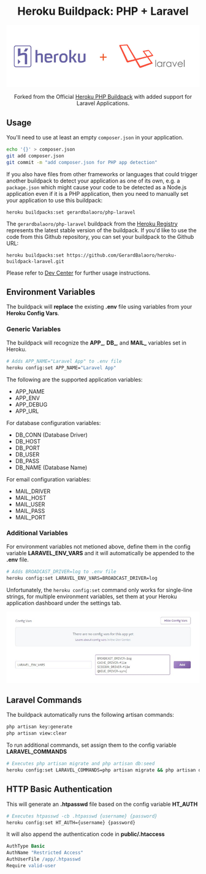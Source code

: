 <h1 align="center">Heroku Buildpack: PHP + Laravel</h1>
<p align="center"><img src="assets/laravel-heroku.jpg" alt="Laravel Heroku Buildpack"></p>
<p align="center">
	Forked from the Official <a href="https://github.com/heroku/heroku-buildpack-php">Heroku PHP Buildpack</a> with added support for Laravel Applications.
</p>




## Usage

You'll need to use at least an empty `composer.json` in your application.

```sh
echo '{}' > composer.json
git add composer.json
git commit -m "add composer.json for PHP app detection"
```

If you also have files from other frameworks or languages that could trigger another buildpack to detect your application as one of its own, e.g. a `package.json` which might cause your code to be detected as a Node.js application even if it is a PHP application, then you need to manually set your application to use this buildpack:

    heroku buildpacks:set gerardbalaoro/php-laravel
    
The `gerardbalaoro/php-laravel` buildpack from the [Heroku Registry](https://devcenter.heroku.com/articles/buildpack-registry) represents the latest stable version of the buildpack. If you'd like to use the code from this Github repository, you can set your buildpack to the Github URL:

    heroku buildpacks:set https://github.com/GerardBalaoro/heroku-buildpack-laravel.git

Please refer to [Dev Center](https://devcenter.heroku.com/categories/php) for further usage instructions.



## Environment Variables

The buildpack will **replace** the existing **.env** file using variables from your **Heroku Config Vars**.

### Generic Variables

The buildpack will recognize the **APP_**, **DB_**, and **MAIL_** variables set in Heroku.

```sh
# Adds APP_NAME="Laravel App" to .env file
heroku config:set APP_NAME="Laravel App"
```

The following are the supported application variables:
- APP_NAME
- APP_ENV
- APP_DEBUG
- APP_URL

For database configuration variables:
- DB_CONN (Database Driver)
- DB_HOST
- DB_PORT
- DB_USER
- DB_PASS
- DB_NAME (Database Name)

For email configuration variables:
- MAIL_DRIVER
- MAIL_HOST
- MAIL_USER
- MAIL_PASS
- MAIL_PORT

### Additional Variables

For environment variables not metioned above, define them in the config variable **LARAVEL_ENV_VARS** and it will automatically be appended to the **.env** file.

```sh
# Adds BROADCAST_DRIVER=log to .env file
heroku config:set LARAVEL_ENV_VARS=BROADCAST_DRIVER=log
```

Unfortunately, the `heroku config:set` command only works for single-line strings, for multiple environment variables, set them at your Heroku application dashboard under the settings tab.

![Set Laravel Environment Variables](assets/laravel-env-vars.jpg)



## Laravel Commands

The buildpack automatically runs the following artisan commands:

```sh
php artisan key:generate
php artisan view:clear
```

To run additional commands, set assign them to the config variable **LARAVEL_COMMANDS**

```sh
# Executes php artisan migrate and php artisan db:seed
heroku config:set LARAVEL_COMMANDS=php artisan migrate && php artisan db:seed
```



## HTTP Basic Authentication
This will generate an **.htpasswd** file based on the config variable **HT_AUTH**

```sh
# Executes htpasswd -cb .htpasswd {username} {password}
heroku config:set HT_AUTH={username} {password}
```

It will also append the authentication code in **public/.htaccess**

```apache
AuthType Basic
AuthName "Restricted Access"
AuthUserFile /app/.htpasswd
Require valid-user
```
